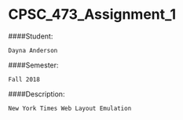 # CPSC_473_Assignment_1

####Student:
```
Dayna Anderson
```
####Semester:
```
Fall 2018
```
####Description:
```
New York Times Web Layout Emulation
```
